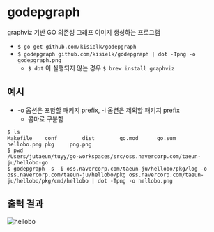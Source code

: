 # godepgraph
 graphviz 기반 GO 의존성 그래프 이미지 생성하는 프로그램
 
* ```$ go get github.com/kisielk/godepgraph```
* ```$ godepgraph github.com/kisielk/godepgraph | dot -Tpng -o godepgraph.png```
    * ```$ dot``` 이 실행되지 않는 경우 ```$ brew install graphviz```
  

## 예시
* -o 옵션은 포함할 패키지 prefix, -i 옵션은 제외할 패키지 prefix
  * 콤마로 구분함
```
$ ls
Makefile	conf		dist		go.mod		go.sum		hellobo.png	pkg		png.png
$ pwd
/Users/jutaeun/tuyy/go-workspaces/src/oss.navercorp.com/taeun-ju/hellobo-go
$ godepgraph -s -i oss.navercorp.com/taeun-ju/hellobo/pkg/log -o oss.navercorp.com/taeun-ju/hellobo/pkg oss.navercorp.com/taeun-ju/hellobo/pkg/cmd/hellobo | dot -Tpng -o hellobo.png
```

## 출력 결과
![hellobo](https://user-images.githubusercontent.com/13283116/118144942-fd488c80-b447-11eb-9256-afc1625028cd.png)
